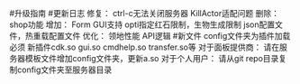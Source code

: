#升级指南
#更新日志
修复：
	ctrl-c无法关闭服务器
    KillActor适配问题
删除：
    shop功能
增加：
    Form GUI支持
    opti指定红石限制，生物生成限制
    json配置文件，热重载配置文件
优化：
    领地性能
    API逻辑
#新文件
config文件夹为插件加载必须
新插件cdk.so gui.so cmdhelp.so transfer.so等
对于面板提供商：
请在服务器模板文件增加config文件夹，更新a.so
对于个人用户：
请从git repo目录复制config文件夹至服务器目录
